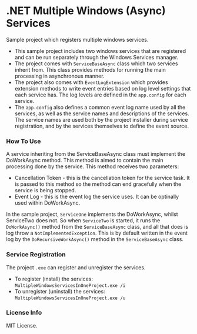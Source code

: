 # .NET Multiple Windows (Async) Services

Sample project which registers multiple windows services.

- This sample project includes two windows services that are registered and can be run separately through the Windows Services manager.
- The project comes with `ServiceBaseAsync` class which two services inherit from. This class provides methods for running the main processing in asynchronous manner. 
- The project also comes with `EventLogExtension` which provides extension methods to write event entries based on log level settings that each service has. The log levels are defined in the `app.config` for each service.
- The `app.config` also defines a common event log name used by all the services, as well as the service names and descriptions of the services. 
The service names are used both by the project installer during service registration, and by the services themselves to define the event source.


### How To Use

A service inheriting from the ServiceBaseAsync class must implement the DoWorkAsync method. This method is aimed to contain the main processing done by the service. This method receives two parameters:
- Cancellation Token - this is the cancellation token for the service task. It is passed to this method so the method can end gracefully when the service is being stopped.
- Event Log - this is the event log the service uses. It can be optinally used within DoWorkAsync.

In the sample project, `ServiceOne` implements the DoWorkAsync, whilst ServiceTwo does not. So when `ServiceTwo` is started, it runs the `DoWorkAsync()` method from the `ServiceBaseAsync` class, and all that does is log throw a `NotImplementedException`. This is by default written in the event log by the `DoRecursiveWorkAsync()` method in the `ServiceBaseAsync` class.

### Service Registration

The project `.exe` can register and unregister the services.

- To register (install) the services:
   `MultipleWindowsServicesInOneProject.exe /i`
- To unregister (uninstall) the services:
   `MultipleWindowsServicesInOneProject.exe /u`


### License Info

MIT License.


